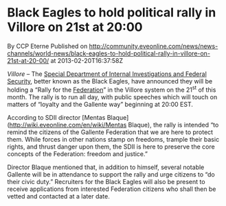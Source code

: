 # Black Eagles to hold political rally in Villore on 21st at 20:00
By CCP Eterne
Published on http://community.eveonline.com/news/news-channels/world-news/black-eagles-to-hold-political-rally-in-villore-on-21st-at-20-00/ at 2013-02-20T16:37:58Z

_Villore –_ The [Special Department of Internal Investigations and Federal Security](http://wiki.eveonline.com/en/wiki/Black_Eagles), better known as the Black Eagles, have announced they will be holding a “Rally for the [Federation](http://wiki.eveonline.com/en/wiki/Gallente)” in the Villore system on the 21<sup><span style="font-style: normal">st</span></sup> of this month. The rally is to run all day, with public speeches which will touch on matters of “loyalty and the Gallente way” beginning at 20:00 EST.

According to SDII director [Mentas Blaque](http://wiki.eveonline.com/en/wiki/Mentas Blaque), the rally is intended “to remind the citizens of the Gallente Federation that we are here to protect them. While forces in other nations stamp on freedoms, trample their basic rights, and thrust danger upon them, the SDII is here to preserve the core concepts of the Federation: freedom and justice.”

Director Blaque mentioned that, in addition to himself, several notable Gallente will be in attendance to support the rally and urge citizens to “do their civic duty.” Recruiters for the Black Eagles will also be present to receive applications from interested Federation citizens who shall then be vetted and contacted at a later date.&nbsp;

